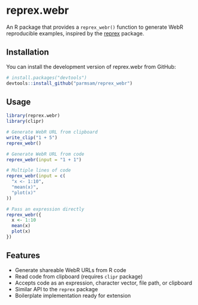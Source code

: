 # reprex.webr

An R package that provides a `reprex_webr()` function to generate WebR reproducible examples, inspired by the [reprex](https://reprex.tidyverse.org/) package.

## Installation

You can install the development version of reprex.webr from GitHub:

```r
# install.packages("devtools")
devtools::install_github("parmsam/reprex_webr")
```

## Usage

```r
library(reprex.webr)
library(clipr)

# Generate WebR URL from clipboard
write_clip("1 + 5")
reprex_webr()

# Generate WebR URL from code
reprex_webr(input = "1 + 1")

# Multiple lines of code
reprex_webr(input = c(
  "x <- 1:10",
  "mean(x)",
  "plot(x)"
))

# Pass an expression directly
reprex_webr({
  x <- 1:10
  mean(x)
  plot(x)
})
```

## Features

- Generate shareable WebR URLs from R code
- Read code from clipboard (requires `clipr` package)
- Accepts code as an expression, character vector, file path, or clipboard
- Similar API to the `reprex` package
- Boilerplate implementation ready for extension

